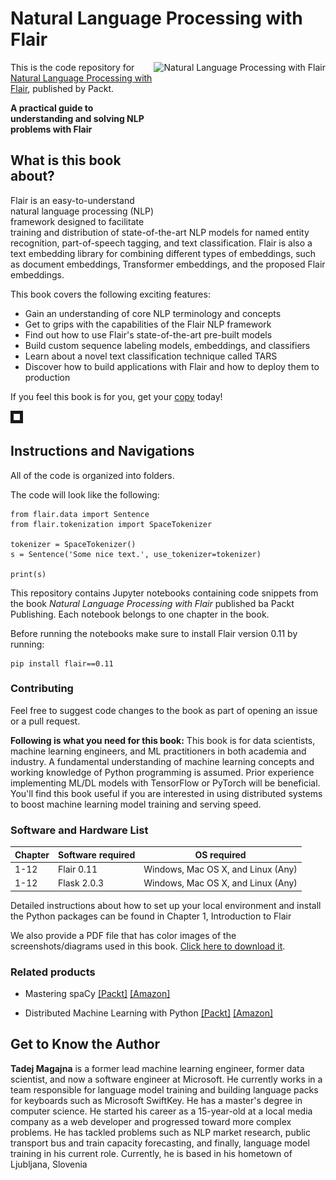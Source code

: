 # Natural Language Processing with Flair

<a href="https://www.packtpub.com/product/natural-language-processing-with-flair/9781801072311?utm_source=github&utm_medium=repository&utm_campaign=9781801072311"><img src="https://static.packt-cdn.com/products/9781801072311/cover/smaller" alt="Natural Language Processing with Flair" height="256px" align="right"></a>

This is the code repository for [Natural Language Processing with Flair](https://www.packtpub.com/product/natural-language-processing-with-flair/9781801072311?utm_source=github&utm_medium=repository&utm_campaign=9781801072311), published by Packt.

**A practical guide to understanding and solving NLP problems with Flair**

## What is this book about?
Flair is an easy-to-understand natural language processing (NLP) framework designed to facilitate training and distribution of state-of-the-art NLP models for named entity recognition, part-of-speech tagging, and text classification. 
Flair is also a text embedding library for combining different types of embeddings, such as document embeddings, Transformer embeddings, and the proposed Flair embeddings.

This book covers the following exciting features: 
* Gain an understanding of core NLP terminology and concepts
* Get to grips with the capabilities of the Flair NLP framework
* Find out how to use Flair's state-of-the-art pre-built models
* Build custom sequence labeling models, embeddings, and classifiers
* Learn about a novel text classification technique called TARS
* Discover how to build applications with Flair and how to deploy them to production

If you feel this book is for you, get your [copy](https://www.amazon.com/dp/B09NC5XJ6D) today!

<a href="https://www.packtpub.com/?utm_source=github&utm_medium=banner&utm_campaign=GitHubBanner"><img src="https://raw.githubusercontent.com/PacktPublishing/GitHub/master/GitHub.png" 
alt="https://www.packtpub.com/" border="5" /></a>


## Instructions and Navigations
All of the code is organized into folders.

The code will look like the following:
```
from flair.data import Sentence
from flair.tokenization import SpaceTokenizer

tokenizer = SpaceTokenizer()
s = Sentence('Some nice text.', use_tokenizer=tokenizer)

print(s)
```

This repository contains Jupyter notebooks containing code snippets from the book _Natural Language Processing with Flair_ published ba Packt Publishing. Each notebook belongs to one chapter in the book.

Before running the notebooks make sure to install Flair version 0.11 by running:
```
pip install flair==0.11
```

### Contributing

Feel free to suggest code changes to the book as part of opening an issue or a pull request.

**Following is what you need for this book:**
This book is for data scientists, machine learning engineers, and ML practitioners in both academia and industry. A fundamental understanding of machine learning concepts and working knowledge of Python programming is assumed. Prior experience implementing ML/DL models with TensorFlow or PyTorch will be beneficial. 
You'll find this book useful if you are interested in using distributed systems to boost machine learning model training and serving speed.

### Software and Hardware List


| Chapter  | Software required                    | OS required                        |
| -------- | ------------------------------------ | -----------------------------------|
| 1-12	   | Flair 0.11                           | Windows, Mac OS X, and Linux (Any) |
| 1-12	   | Flask 2.0.3                          | Windows, Mac OS X, and Linux (Any) |

Detailed instructions about how to set up your local environment and install the Python
packages can be found in Chapter 1, Introduction to Flair

We also provide a PDF file that has color images of the screenshots/diagrams used in this book. [Click here to download it](https://static.packt-cdn.com/downloads/9781801072311_ColorImages.pdf).


### Related products <Other books you may enjoy>
* Mastering spaCy [[Packt]](https://www.packtpub.com/product/mastering-spacy/9781800563353?utm_source=github&utm_medium=repository&utm_campaign=9781800563353) [[Amazon]](https://www.amazon.com/dp/B093Q3XMF9)

* Distributed Machine Learning with Python [[Packt]](https://www.packtpub.com/product/distributed-machine-learning-with-python/9781801815697?utm_source=github&utm_medium=repository&utm_campaign=9781801815697) [[Amazon]](https://www.amazon.com/dp/1801070032)

## Get to Know the Author
**Tadej Magajna**
is a former lead machine learning engineer, former data scientist, and now
a software engineer at Microsoft. He currently works in a team responsible for language
model training and building language packs for keyboards such as Microsoft SwiftKey. He
has a master's degree in computer science. He started his career as a 15-year-old at a local
media company as a web developer and progressed toward more complex problems. He
has tackled problems such as NLP market research, public transport bus and train capacity
forecasting, and finally, language model training in his current role. Currently, he is based
in his hometown of Ljubljana, Slovenia


